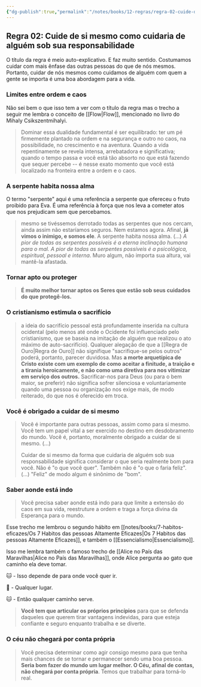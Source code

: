 ```yaml
---
{"dg-publish":true,"permalink":"/notes/books/12-regras/regra-02-cuide-de-si-mesmo-como-cuidaria-de-alguem-sob-sua-responsabilidade/"}
---
```


## Regra 02: Cuide de si mesmo como cuidaria de alguém sob sua responsabilidade

O título da regra é meio auto-explicativo. E faz muito sentido. Costumamos cuidar com mais ênfase das outras pessoas do que de nós mesmos. Portanto, cuidar de nós mesmos como cuidamos de alguém com quem a gente se importa é uma boa abordagem para a vida.

### Limites entre ordem e caos

Não sei bem o que isso tem a ver com o título da regra mas o trecho a seguir me lembra o conceito de [[Flow\|Flow]], mencionado no livro do Mihaly Csikszentmihalyi.

> Dominar essa dualidade fundamental é ser equilibrado: ter um pé firmemente plantado na ordem e na segurança e outro no caos, na possibilidade, no crescimento e na aventura. Quando a vida repentinamente se revela intensa, arrebatadora e significativa; quando o tempo passa e você está tão absorto no que está fazendo que sequer percebe -- é nesse exato momento que você está localizado na fronteira entre a ordem e o caos.

### A serpente habita nossa alma

O termo "serpente" aqui é uma referência a serpente que ofereceu o fruto proibido para Eva. É uma referência à força que nos leva a cometer atos que nos prejudicam sem que percebamos.

> mesmo se tivéssemos derrotado todas as serpentes que nos cercam, ainda assim não estaríamos seguros. Nem estamos agora. Afinal, **já vimos o inimigo, e somos ele**. A serpente habita nossa alma. (...)
> *A pior de todas as serpentes possíveis é a eterna inclinação humana para o mal. A pior de todas as serpentes possíveis é a psicológica, espiritual, pessoal e interna*. Muro algum, não importa sua altura, vai mantê-la afastada.

### Tornar apto ou proteger

> **É muito melhor tornar aptos os Seres que estão sob seus cuidados do que protegê-los.**


### O cristianismo estimula o sacrifício

> a ideia do sacrifício pessoal está profundamente inserida na cultura ocidental (pelo menos até onde o Ocidente foi influenciado pelo cristianismo, que se baseia na imitação de alguém que realizou o ato máximo de auto-sacrifício). Qualquer alegação de que a [[Regra de Ouro\|Regra de Ouro]] não signifique "sacrifique-se pelos outros" poderá, portanto, parecer duvidosa. Mas **a morte arquetípica de Cristo existe com um exemplo de como aceitar a finitude, a traição e a tirania heroicamente, e não como uma diretiva para nos vitimizar em serviço dos outros.** Sacrificar-nos para Deus (ou para o bem maior, se preferir) não significa sofrer silenciosa e voluntariamente quando uma pessoa ou organização nos exige mais, de modo reiterado, do que nos é oferecido em troca.


### Você é obrigado a cuidar de si mesmo

> Você é importante para outras pessoas, assim como para si mesmo. Você tem um papel vital a ser exercido no destino em desdobramento do mundo. Você é, portanto, moralmente obrigado a cuidar de si mesmo. (...)
> 
> Cuidar de si mesmo da forma que cuidaria de alguém sob sua responsabilidade significa considerar o que seria realmente bom para você. Não é "o que você quer". Também não é "o que o faria feliz". (...) "Feliz" de modo algum é sinônimo de "bom".


### Saber aonde está indo

> Você precisa saber aonde está indo para que limite a extensão do caos em sua vida, reestruture a ordem e traga a força divina da Esperança para o mundo.

Esse trecho me lembrou o segundo hábito em [[notes/books/7-habitos-eficazes/Os 7 Habitos das pessoas Altamente Eficazes\|Os 7 Habitos das pessoas Altamente Eficazes]], e também o [[Essencialismo\|Essencialismo]].

Isso me lembra também o famoso trecho de [[Alice no País das Maravilhas\|Alice no País das Maravilhas]], onde Alice pergunta ao gato que caminho ela deve tomar.

🐱 - Isso depende de para onde você quer ir.

👧 - Qualquer lugar.

🐱 - Então qualquer caminho serve.

> **Você tem que articular os próprios princípios** para que se defenda daqueles que querem tirar vantagens indevidas, para que esteja confiante e seguro enquanto trabalha e se diverte.

### O céu não chegará por conta própria

> Você precisa determinar como agir consigo mesmo para que tenha mais chances de se tornar e permanecer sendo uma boa pessoa. **Seria bom fazer do mundo um lugar melhor. O Céu, afinal de contas, não chegará por conta própria**. Temos que trabalhar para torná-lo real.

